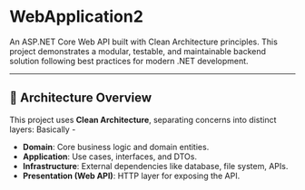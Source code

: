 # WebApplication2
An ASP.NET Core Web API built with Clean Architecture principles. This project demonstrates a modular, testable, and maintainable backend solution following best practices for modern .NET development.

---

## 📐 Architecture Overview

This project uses **Clean Architecture**, separating concerns into distinct layers:
Basically -
- **Domain**: Core business logic and domain entities.
- **Application**: Use cases, interfaces, and DTOs.
- **Infrastructure**: External dependencies like database, file system, APIs.
- **Presentation (Web API)**: HTTP layer for exposing the API.
